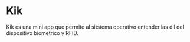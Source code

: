 # Kik

Kik es una mini app que permite al sitstema operativo entender las dll del dispositivo biometrico y RFID.